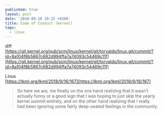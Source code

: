 ```yaml
---
published: true
layout: post
date: '2018-09-18 10:25 +0200'
title: Code of Conduct (kernel)
tags:
  - linux
---
```

diff  
[https://git.kernel.org/pub/scm/linux/kernel/git/torvalds/linux.git/commit/?id=8a104f8b5867c682d994ffa7a74093c54469c11f](https://git.kernel.org/pub/scm/linux/kernel/git/torvalds/linux.git/commit/?id=8a104f8b5867c682d994ffa7a74093c54469c11f)  

Linus  
[https://lkml.org/lkml/2018/9/16/167](https://lkml.org/lkml/2018/9/16/167)

> So here we are, me finally on the one hand realizing that it wasn't
actually funny or a good sign that I was hoping to just skip the
yearly kernel summit entirely, and on the other hand realizing that I
really had been ignoring some fairly deep-seated feelings in the
community.